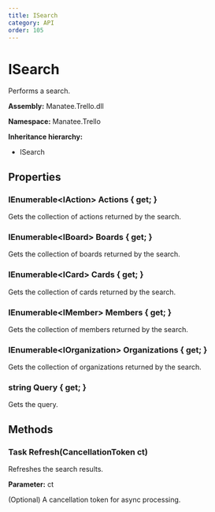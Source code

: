 ```yaml
---
title: ISearch
category: API
order: 105
---
```


# ISearch

Performs a search.

**Assembly:** Manatee.Trello.dll

**Namespace:** Manatee.Trello

**Inheritance hierarchy:**

- ISearch

## Properties

### IEnumerable&lt;IAction&gt; Actions { get; }

Gets the collection of actions returned by the search.

### IEnumerable&lt;IBoard&gt; Boards { get; }

Gets the collection of boards returned by the search.

### IEnumerable&lt;ICard&gt; Cards { get; }

Gets the collection of cards returned by the search.

### IEnumerable&lt;IMember&gt; Members { get; }

Gets the collection of members returned by the search.

### IEnumerable&lt;IOrganization&gt; Organizations { get; }

Gets the collection of organizations returned by the search.

### string Query { get; }

Gets the query.

## Methods

### Task Refresh(CancellationToken ct)

Refreshes the search results.

**Parameter:** ct

(Optional) A cancellation token for async processing.

